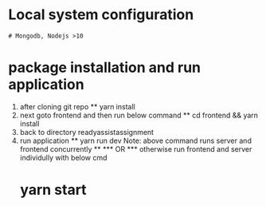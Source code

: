# Local system configuration 
    # Mongodb, Nodejs >10  
    
# package installation and run application

1. after cloning git repo
    ** yarn install
2. next goto frontend and then run  below command
    ** cd frontend && yarn install
3. back to directory readyassistassignment
4. run application
  ** yarn run dev
  Note: above command runs server and frontend concurrently  **
    *** OR ***
  otherwise run frontend and server individully with below cmd
    # yarn start
